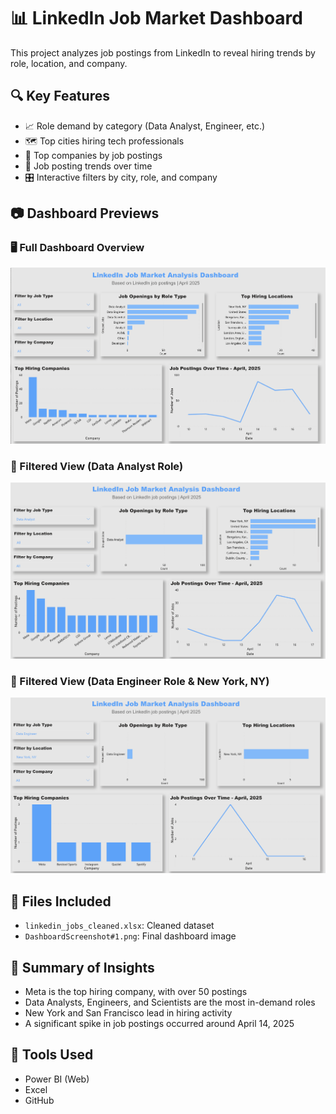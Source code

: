 # 📊 LinkedIn Job Market Dashboard

This project analyzes job postings from LinkedIn to reveal hiring trends by role, location, and company.

## 🔍 Key Features
- 📈 Role demand by category (Data Analyst, Engineer, etc.)
- 🗺 Top cities hiring tech professionals
- 🏢 Top companies by job postings
- 📆 Job posting trends over time
- 🎛 Interactive filters by city, role, and company

## 📷 Dashboard Previews

### 🖥️ Full Dashboard Overview
![Dashboard Overview](Dashboard-ScreenShot%231.png)

### 🎯 Filtered View (Data Analyst Role)
![Filtered Example](Dashboard-ScreenShot%232.png)

### 🎯 Filtered View (Data Engineer Role & New York, NY)
![Top Companies](Dashboard-ScreenShot%233.png)

## 📁 Files Included
- `linkedin_jobs_cleaned.xlsx`: Cleaned dataset
- `DashboardScreenshot#1.png`: Final dashboard image

## 🧠 Summary of Insights
- Meta is the top hiring company, with over 50 postings
- Data Analysts, Engineers, and Scientists are the most in-demand roles
- New York and San Francisco lead in hiring activity
- A significant spike in job postings occurred around April 14, 2025

## 🔗 Tools Used
- Power BI (Web)
- Excel
- GitHub


